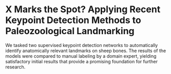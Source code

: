 # X Marks the Spot? Applying Recent Keypoint Detection Methods to Paleozoological Landmarking

We tasked two supervised keypoint detection networks to automatically identify anatomically relevant landmarks on sheep bones. The results of the models were compared to manual labeling by a domain expert, yielding satisfactory initial results that provide a promising foundation for further research.